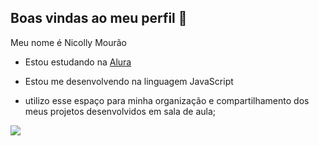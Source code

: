 ## Boas vindas ao meu perfil 💙

Meu nome é Nicolly Mourão

- Estou estudando na [Alura](https:\\www.alura.com.br)

- Estou me desenvolvendo na linguagem JavaScript

- utilizo esse espaço para minha organização e compartilhamento dos meus projetos desenvolvidos em sala de aula;




![](https://tenor.com/smWjpGa4zQn.gif)

